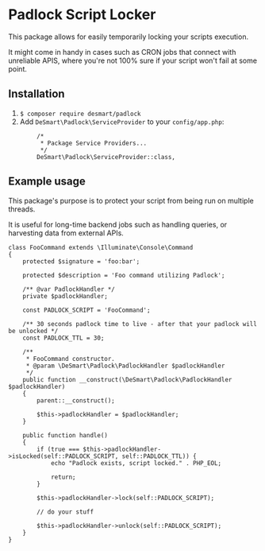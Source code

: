 # Padlock Script Locker
This package allows for easily temporarily locking your scripts execution.
 
It might come in handy in cases such as CRON jobs that connect with unreliable APIS, where you're not 100% sure if your script won't fail at some point.

## Installation
1. `$ composer require desmart/padlock`
2. Add `DeSmart\Padlock\ServiceProvider` to your `config/app.php`:
```
        /*
         * Package Service Providers...
         */
        DeSmart\Padlock\ServiceProvider::class,
```

## Example usage

This package's purpose is to protect your script from being run on multiple threads.

It is useful for long-time backend jobs such as handling queries, or harvesting data from external APIs.

```
class FooCommand extends \Illuminate\Console\Command
{
    protected $signature = 'foo:bar';

    protected $description = 'Foo command utilizing Padlock';

    /** @var PadlockHandler */
    private $padlockHandler;

    const PADLOCK_SCRIPT = 'FooCommand';

    /** 30 seconds padlock time to live - after that your padlock will be unlocked */
    const PADLOCK_TTL = 30;

    /**
     * FooCommand constructor.
     * @param \DeSmart\Padlock\PadlockHandler $padlockHandler
     */
    public function __construct(\DeSmart\Padlock\PadlockHandler $padlockHandler)
    {
        parent::__construct();

        $this->padlockHandler = $padlockHandler;
    }

    public function handle()
    {
        if (true === $this->padlockHandler->isLocked(self::PADLOCK_SCRIPT, self::PADLOCK_TTL)) {
            echo "Padlock exists, script locked." . PHP_EOL;

            return;
        }

        $this->padlockHandler->lock(self::PADLOCK_SCRIPT);
        
        // do your stuff
        
        $this->padlockHandler->unlock(self::PADLOCK_SCRIPT);
    }
}
```